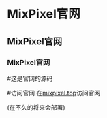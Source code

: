 # MixPixel官网
## MixPixel官网
### MixPixel官网

#这是官网的源码

#访问官网
在[mixpixel.top](http://mixpixel.top)访问官网

(在不久的将来会部署)
